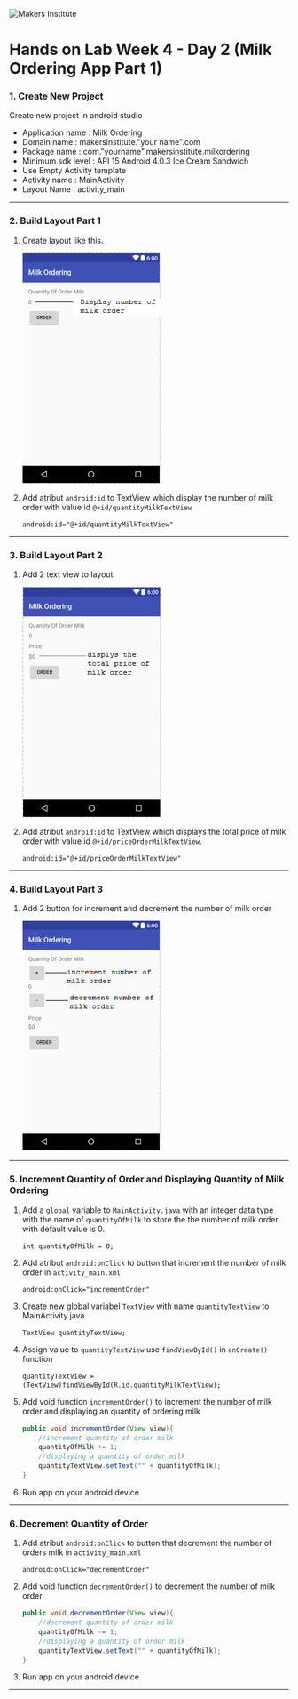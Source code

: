 ![Makers Institute](https://makersinstitute.id/img/logo-makersinstitute.png)

# Hands on Lab Week 4 - Day 2 (Milk Ordering App Part 1)

### <a name="lab11"></a>1. Create New Project
Create new project in android studio
- Application name  : Milk Ordering
- Domain name       : makersinstitute."your name".com
- Package name      : com."yourname".makersinstitute.milkordering
- Minimum sdk level : API 15 Android 4.0.3 Ice Cream Sandwich
- Use Empty Activity template
- Activity name     : MainActivity
- Layout Name       : activity_main

---

### <a name="lab12"></a>2. Build Layout Part 1
1. Create layout like this.

    ![Gambar 1](../images/w5d1%20-%201.PNG)
2. Add atribut `android:id` to TextView which display the number of milk order with value id `@+id/quantityMilkTextView`
    ```
    android:id="@+id/quantityMilkTextView"
    ```
    
---

### <a name="lab13"></a>3. Build Layout Part 2

1. Add 2 text view to layout. 

    ![Gambar 2](../images/w5d1%20-%202.PNG)
2. Add atribut `android:id` to TextView which displays the total price of milk order with value id `@+id/priceOrderMilkTextView`.

    ```
    android:id="@+id/priceOrderMilkTextView"
    ```

---

### <a name="lab14"></a>4. Build Layout Part 3

1. Add 2 button for increment and decrement the number of milk order

    ![Gambar 3](../images/w5d1%20-%203.PNG)

---

### <a name="lab15"></a>5. Increment Quantity of Order and Displaying Quantity of Milk Ordering 

1. Add a `global` variable to `MainActivity.java` with an integer data type with the name of `quantityOfMilk` to store the the number of milk order with default value is 0. 

    ```
    int quantityOfMilk = 0;
    ```

2. Add atribut `android:onClick` to button that increment the number of milk order in `activity_main.xml` 
    ```
    android:onClick="incrementOrder"
    ```

3. Create new global variabel `TextView` with name `quantityTextView` to MainActivity.java
    ```
    TextView quantityTextView;
    ```

4. Assign value to `quantityTextView` use `findViewById()` in `onCreate()` function 
    ```
    quantityTextView = (TextView)findViewById(R.id.quantityMilkTextView);
    ``` 

5. Add void function `incrementOrder()` to increment the number of milk order and displaying an quantity of ordering milk 
    ```Java
    public void incrementOrder(View view){
        //increment quantity of order milk
        quantityOfMilk += 1;
        //displaying a quantity of order milk
        quantityTextView.setText("" + quantityOfMilk);
    }
    ``` 

6. Run app on your android device 

---

### <a name="lab15"></a>6. Decrement Quantity of Order  
1. Add atribut `android:onClick` to button that decrement the number of orders milk in `activity_main.xml` 
    ```
    android:onClick="decrementOrder"
    ``` 

2. Add void function `decrementOrder()` to decrement the number of milk order 
    ```Java
    public void decrementOrder(View view){
        //decrement quantity of order milk
        quantityOfMilk -= 1;
        //displaying a quantity of order milk
        quantityTextView.setText("" + quantityOfMilk);
    }
    ```

3. Run app on your android device 

---















